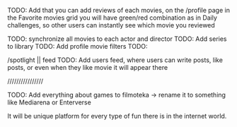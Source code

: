 TODO: Add that you can add reviews of each movies, on the /profile page in the Favorite movies grid you will have green/red combination as in Daily challenges, so other users can instantly see which movie you reviewed

TODO: synchronize all movies to each actor and director
TODO: Add series to library
TODO: Add profile movie filters
TODO:

/spotlight || feed
TODO: Add users feed, where users can write posts, like posts, or even when they like movie it will appear there

////////////////

TODO: Add everything about games to filmoteka -> rename it to something like Mediarena or Enterverse

It will be unique platform for every type of fun there is in the internet world.
